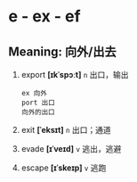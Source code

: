 # e - ex - ef

## Meaning: 向外/出去

1. export **[ɪkˈspɔːt]** `n` 出口，输出

   ```
   ex 向外
   port 出口
   向外的出口
   ```

2. exit **[ˈeksɪt]** `n` 出口；通道

3. evade **[ɪˈveɪd]** `v` 逃出，逃避

4. escape **[ɪˈskeɪp]** `v` 逃跑
